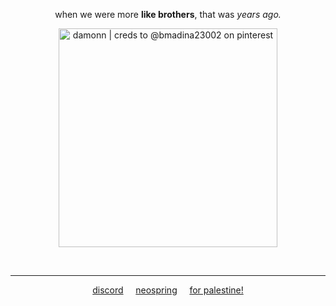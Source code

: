 <p align='center'> when we were more <b> like brothers</b>, that was <i> years ago.</i> </p>
<p align='center'> <img src="https://file.garden/ZzVDubmjQFsCWJ0u/my-image.png" width="350" title="damonn | creds to @bmadina23002 on pinterest"></p>
<br>

---
<p align="center">  <a href="https://discordid.netlify.app/?id=1284352087873814599">discord</a> ‎ ‎‎  ‎‎ ‎‎ <a href="https://neospring.org/@bluroco">neospring</a> ‎ ‎‎  ‎‎ ‎‎  <a href="https://x.com/l0veol0gy5/status/1788378594806272129">for palestine!</a> <p align="center"> 
